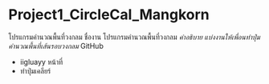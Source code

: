# Project1_CircleCal_Mangkorn
โปรแกรมคำนวณพื้นที่วงกลม
ชื่องาน โปรแกรมคำนวณพื้นที่วงกลม
*คำอธิบาย แบ่งงานให้เพื่อนทำปุ่มคำนวณพื้นที่เส้นรอบวงกลม*
GitHub 
- iigluayy
หน้าที่
- ทำปุ่มเคลียร์